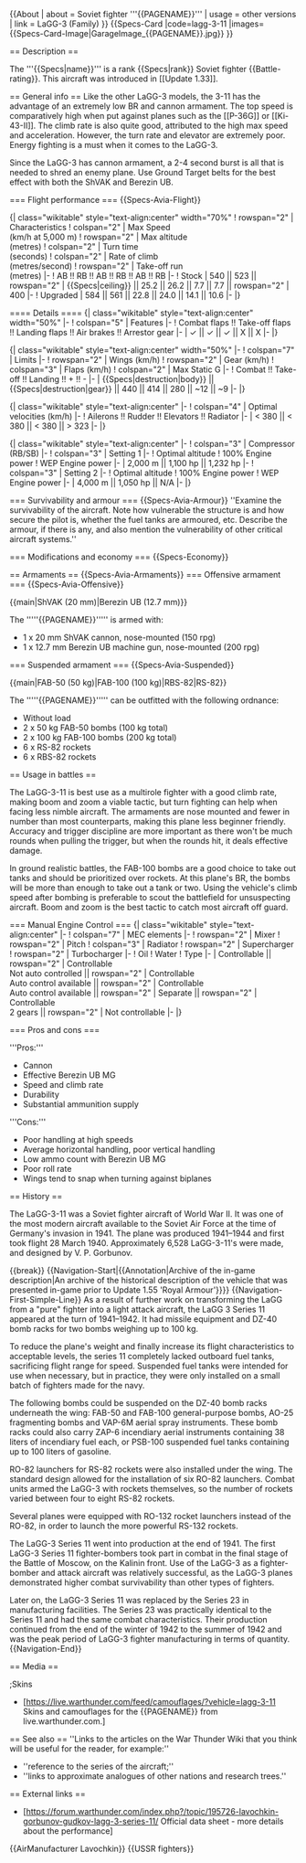 {{About
| about = Soviet fighter '''{{PAGENAME}}'''
| usage = other versions
| link = LaGG-3 (Family)
}}
{{Specs-Card
|code=lagg-3-11
|images={{Specs-Card-Image|GarageImage_{{PAGENAME}}.jpg}}
}}

== Description ==

<!-- ''In the description, the first part should be about the history of and the creation and combat usage of the aircraft, as well as its key features. In the second part, tell the reader about the aircraft in the game. Insert a screenshot of the vehicle, so that if the novice player does not remember the vehicle by name, he will immediately understand what kind of vehicle the article is talking about.'' -->

The '''{{Specs|name}}''' is a rank {{Specs|rank}} Soviet fighter {{Battle-rating}}. This aircraft was introduced in [[Update 1.33]].

== General info ==
Like the other LaGG-3 models, the 3-11 has the advantage of an extremely low BR and cannon armament. The top speed is comparatively high when put against planes such as the [[P-36G]] or [[Ki-43-II]]. The climb rate is also quite good, attributed to the high max speed and acceleration. However, the turn rate and elevator are extremely poor. Energy fighting is a must when it comes to the LaGG-3.

Since the LaGG-3 has cannon armament, a 2-4 second burst is all that is needed to shred an enemy plane. Use Ground Target belts for the best effect with both the ShVAK and Berezin UB.

=== Flight performance ===
{{Specs-Avia-Flight}}

<!-- ''Describe how the aircraft behaves in the air. Speed, manoeuvrability, acceleration and allowable loads - these are the most important characteristics of the vehicle.'' -->

{| class="wikitable" style="text-align:center" width="70%"
! rowspan="2" | Characteristics
! colspan="2" | Max Speed<br>(km/h at 5,000 m)
! rowspan="2" | Max altitude<br>(metres)
! colspan="2" | Turn time<br>(seconds)
! colspan="2" | Rate of climb<br>(metres/second)
! rowspan="2" | Take-off run<br>(metres)
|-
! AB !! RB !! AB !! RB !! AB !! RB
|-
! Stock
| 540 || 523 || rowspan="2" | {{Specs|ceiling}} || 25.2 || 26.2 || 7.7 || 7.7 || rowspan="2" | 400
|-
! Upgraded
| 584 || 561 || 22.8 || 24.0 || 14.1 || 10.6
|-
|}

==== Details ====
{| class="wikitable" style="text-align:center" width="50%"
|-
! colspan="5" | Features
|-
! Combat flaps !! Take-off flaps !! Landing flaps !! Air brakes !! Arrestor gear
|-
| ✓ || ✓ || ✓ || X || X <!-- ✓ -->
|-
|}

{| class="wikitable" style="text-align:center" width="50%"
|-
! colspan="7" | Limits
|-
! rowspan="2" | Wings (km/h)
! rowspan="2" | Gear (km/h)
! colspan="3" | Flaps (km/h)
! colspan="2" | Max Static G
|-
! Combat !! Take-off !! Landing !! + !! -
|-
| {{Specs|destruction|body}} || {{Specs|destruction|gear}} || 440 || 414 || 280 || ~12 || ~9
|-
|}

{| class="wikitable" style="text-align:center"
|-
! colspan="4" | Optimal velocities (km/h)
|-
! Ailerons !! Rudder !! Elevators !! Radiator
|-
| < 380 || < 380 || < 380 || > 323
|-
|}

{| class="wikitable" style="text-align:center"
|-
! colspan="3" | Compressor (RB/SB)
|-
! colspan="3" | Setting 1
|-
! Optimal altitude
! 100% Engine power
! WEP Engine power
|-
| 2,000 m || 1,100 hp || 1,232 hp
|-
! colspan="3" | Setting 2
|-
! Optimal altitude
! 100% Engine power
! WEP Engine power
|-
| 4,000 m || 1,050 hp || N/A
|-
|}

=== Survivability and armour ===
{{Specs-Avia-Armour}}
''Examine the survivability of the aircraft. Note how vulnerable the structure is and how secure the pilot is, whether the fuel tanks are armoured, etc. Describe the armour, if there is any, and also mention the vulnerability of other critical aircraft systems.''

=== Modifications and economy ===
{{Specs-Economy}}

== Armaments ==
{{Specs-Avia-Armaments}}
=== Offensive armament ===
{{Specs-Avia-Offensive}}

<!-- ''Describe the offensive armament of the aircraft, if any. Describe how effective the cannons and machine guns are in a battle, and also what belts or drums are better to use. If there is no offensive weaponry, delete this subsection.'' -->

{{main|ShVAK (20 mm)|Berezin UB (12.7 mm)}}

The '''''{{PAGENAME}}''''' is armed with:

- 1 x 20 mm ShVAK cannon, nose-mounted (150 rpg)
- 1 x 12.7 mm Berezin UB machine gun, nose-mounted (200 rpg)

=== Suspended armament ===
{{Specs-Avia-Suspended}}

<!-- ''Describe the aircraft's suspended armament: additional cannons under the wings, bombs, rockets and torpedoes. This section is especially important for bombers and attackers. If there is no suspended weaponry remove this subsection.'' -->

{{main|FAB-50 (50 kg)|FAB-100 (100 kg)|RBS-82|RS-82}}

The '''''{{PAGENAME}}''''' can be outfitted with the following ordnance:

- Without load
- 2 x 50 kg FAB-50 bombs (100 kg total)
- 2 x 100 kg FAB-100 bombs (200 kg total)
- 6 x RS-82 rockets
- 6 x RBS-82 rockets

== Usage in battles ==

<!-- ''Describe the tactics of playing in the aircraft, the features of using aircraft in a team and advice on tactics. Refrain from creating a "guide" - do not impose a single point of view, but instead, give the reader food for thought. Examine the most dangerous enemies and give recommendations on fighting them. If necessary, note the specifics of the game in different modes (AB, RB, SB).'' -->

The LaGG-3-11 is best use as a multirole fighter with a good climb rate, making boom and zoom a viable tactic, but turn fighting can help when facing less nimble aircraft. The armaments are nose mounted and fewer in number than most counterparts, making this plane less beginner friendly. Accuracy and trigger discipline are more important as there won't be much rounds when pulling the trigger, but when the rounds hit, it deals effective damage.

In ground realistic battles, the FAB-100 bombs are a good choice to take out tanks and should be prioritized over rockets. At this plane's BR, the bombs will be more than enough to take out a tank or two. Using the vehicle's climb speed after bombing is preferable to scout the battlefield for unsuspecting aircraft. Boom and zoom is the best tactic to catch most aircraft off guard.

=== Manual Engine Control ===
{| class="wikitable" style="text-align:center"
|-
! colspan="7" | MEC elements
|-
! rowspan="2" | Mixer
! rowspan="2" | Pitch
! colspan="3" | Radiator
! rowspan="2" | Supercharger
! rowspan="2" | Turbocharger
|-
! Oil
! Water
! Type
|-
| Controllable || rowspan="2" | Controllable<br>Not auto controlled || rowspan="2" | Controllable<br>Auto control available || rowspan="2" | Controllable<br>Auto control available || rowspan="2" | Separate || rowspan="2" | Controllable<br>2 gears || rowspan="2" | Not controllable
|-
|}

=== Pros and cons ===

<!-- ''Summarise and briefly evaluate the vehicle in terms of its characteristics and combat effectiveness. Mark its pros and cons in the bulleted list. Try not to use more than 6 points for each of the characteristics. Avoid using categorical definitions such as "bad", "good" and the like - use substitutions with softer forms such as "inadequate" and "effective".'' -->

'''Pros:'''

- Cannon
- Effective Berezin UB MG
- Speed and climb rate
- Durability
- Substantial ammunition supply

'''Cons:'''

- Poor handling at high speeds
- Average horizontal handling, poor vertical handling
- Low ammo count with Berezin UB MG
- Poor roll rate
- Wings tend to snap when turning against biplanes

== History ==

<!-- ''Describe the history of the creation and combat usage of the aircraft in more detail than in the introduction. If the historical reference turns out to be too long, take it to a separate article, taking a link to the article about the vehicle and adding a block "/History" (example: <nowiki>https://wiki.warthunder.com/(Vehicle-name)/History</nowiki>) and add a link to it here using the <code>main</code> template. Be sure to reference text and sources by using <code><nowiki><ref></ref></nowiki></code>, as well as adding them at the end of the article with <code><nowiki><references /></nowiki></code>. This section may also include the vehicle's dev blog entry (if applicable) and the in-game encyclopedia description (under <code><nowiki>=== In-game description ===</nowiki></code>, also if applicable).'' -->

The LaGG-3-11 was a Soviet fighter aircraft of World War II. It was one of the most modern aircraft available to the Soviet Air Force at the time of Germany's invasion in 1941. The plane was produced 1941–1944 and first took flight 28 March 1940. Approximately 6,528 LaGG-3-11's were made, and designed by V. P. Gorbunov.

{{break}}
{{Navigation-Start|{{Annotation|Archive of the in-game description|An archive of the historical description of the vehicle that was presented in-game prior to Update 1.55 'Royal Armour'}}}}
{{Navigation-First-Simple-Line}}
As a result of further work on transforming the LaGG from a "pure" fighter into a light attack aircraft, the LaGG 3 Series 11 appeared at the turn of 1941–1942. It had missile equipment and DZ-40 bomb racks for two bombs weighing up to 100 kg.

To reduce the plane's weight and finally increase its flight characteristics to acceptable levels, the series 11 completely lacked outboard fuel tanks, sacrificing flight range for speed. Suspended fuel tanks were intended for use when necessary, but in practice, they were only installed on a small batch of fighters made for the navy.

The following bombs could be suspended on the DZ-40 bomb racks underneath the wing: FAB-50 and FAB-100 general-purpose bombs, AO-25 fragmenting bombs and VAP-6M aerial spray instruments. These bomb racks could also carry ZAP-6 incendiary aerial instruments containing 38 liters of incendiary fuel each, or PSB-100 suspended fuel tanks containing up to 100 liters of gasoline.

RO-82 launchers for RS-82 rockets were also installed under the wing. The standard design allowed for the installation of six RO-82 launchers. Combat units armed the LaGG-3 with rockets themselves, so the number of rockets varied between four to eight RS-82 rockets.

Several planes were equipped with RO-132 rocket launchers instead of the RO-82, in order to launch the more powerful RS-132 rockets.

The LaGG-3 Series 11 went into production at the end of 1941. The first LaGG-3 Series 11 fighter-bombers took part in combat in the final stage of the Battle of Moscow, on the Kalinin front. Use of the LaGG-3 as a fighter-bomber and attack aircraft was relatively successful, as the LaGG-3 planes demonstrated higher combat survivability than other types of fighters.

Later on, the LaGG-3 Series 11 was replaced by the Series 23 in manufacturing facilities. The Series 23 was practically identical to the Series 11 and had the same combat characteristics. Their production continued from the end of the winter of 1942 to the summer of 1942 and was the peak period of LaGG-3 fighter manufacturing in terms of quantity.
{{Navigation-End}}

== Media ==

<!-- ''Excellent additions to the article would be video guides, screenshots from the game, and photos.'' -->

;Skins

- [https://live.warthunder.com/feed/camouflages/?vehicle=lagg-3-11 Skins and camouflages for the {{PAGENAME}} from live.warthunder.com.]

== See also ==
''Links to the articles on the War Thunder Wiki that you think will be useful for the reader, for example:''

- ''reference to the series of the aircraft;''
- ''links to approximate analogues of other nations and research trees.''

== External links ==

<!-- ''Paste links to sources and external resources, such as:''
* ''topic on the official game forum;''
* ''other literature.'' -->

- [https://forum.warthunder.com/index.php?/topic/195726-lavochkin-gorbunov-gudkov-lagg-3-series-11/ Official data sheet - more details about the performance]

{{AirManufacturer Lavochkin}}
{{USSR fighters}}
